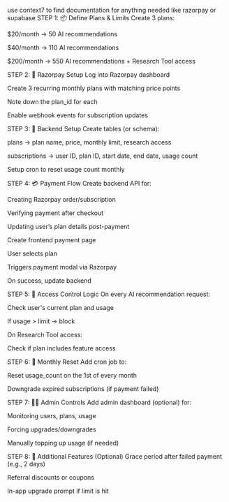use context7 to find documentation for anything needed like razorpay or supabase 
STEP 1: 📦 Define Plans & Limits
Create 3 plans:

$20/month → 50 AI recommendations

$40/month → 110 AI recommendations

$200/month → 550 AI recommendations + Research Tool access

STEP 2: 🧾 Razorpay Setup
Log into Razorpay dashboard

Create 3 recurring monthly plans with matching price points

Note down the plan_id for each

Enable webhook events for subscription updates

STEP 3: 🧠 Backend Setup
Create tables (or schema):

plans → plan name, price, monthly limit, research access

subscriptions → user ID, plan ID, start date, end date, usage count

Setup cron to reset usage count monthly

STEP 4: 💳 Payment Flow
Create backend API for:

Creating Razorpay order/subscription

Verifying payment after checkout

Updating user’s plan details post-payment

Create frontend payment page

User selects plan

Triggers payment modal via Razorpay

On success, update backend

STEP 5: 🔐 Access Control Logic
On every AI recommendation request:

Check user's current plan and usage

If usage > limit → block

On Research Tool access:

Check if plan includes feature access

STEP 6: 🔁 Monthly Reset
Add cron job to:

Reset usage_count on the 1st of every month

Downgrade expired subscriptions (if payment failed)

STEP 7: 🧑‍💼 Admin Controls
Add admin dashboard (optional) for:

Monitoring users, plans, usage

Forcing upgrades/downgrades

Manually topping up usage (if needed)

STEP 8: 🧩 Additional Features (Optional)
Grace period after failed payment (e.g., 2 days)

Referral discounts or coupons

In-app upgrade prompt if limit is hit

